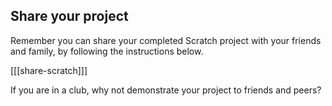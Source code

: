 ## Share your project

Remember you can share your completed Scratch project with your friends and family, by following the instructions below.

[[[share-scratch]]]

If you are in a club, why not demonstrate your project to friends and peers?
